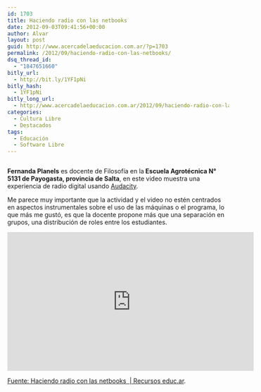 ```yaml
---
id: 1703
title: Haciendo radio con las netbooks
date: 2012-09-03T09:41:56+00:00
author: Alvar
layout: post
guid: http://www.acercadelaeducacion.com.ar/?p=1703
permalink: /2012/09/haciendo-radio-con-las-netbooks/
dsq_thread_id:
  - "1847651660"
bitly_url:
  - http://bit.ly/1YF1pNi
bitly_hash:
  - 1YF1pNi
bitly_long_url:
  - http://www.acercadelaeducacion.com.ar/2012/09/haciendo-radio-con-las-netbooks/
categories:
  - Cultura Libre
  - Destacados
tags:
  - Educación
  - Software Libre
---
```

<p style="text-align: center;"><a href="http://www.educ.ar/recursos/ver?rec_id=105557"><img src='http://www.acercadelaeducacion.com.ar/wp-content/uploads/2012/09/logo_educar.png' alt='' /></a></p>
<strong>Fernanda Planels</strong> es docente de Filosofía en la<strong> Escuela Agrotécnica N° 5131 de Payogasta, provincia de Salta</strong>, en este video muestra una experiencia de radio digital usando <a title="Página de Audacity" href="http://audacity.sourceforge.net/">Audacity</a>.

Me parece muy importante que la actividad y el video no estén centrados en aspectos instrumentales sobre el uso de las máquinas o el programa, lo que más me gustó, es que la docente propone más que una separación en grupos, una distribución de roles entre los estudiantes.
<iframe src="http://www.youtube.com/embed/TvEwPD_1gHU" frameborder="0" width="560" height="315"></iframe>

<a href="http://www.educ.ar/recursos/ver?rec_id=105557">Fuente: Haciendo radio con las netbooks  | Recursos educ.ar</a>.